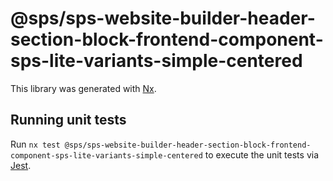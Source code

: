# @sps/sps-website-builder-header-section-block-frontend-component-sps-lite-variants-simple-centered

This library was generated with [Nx](https://nx.dev).

## Running unit tests

Run `nx test @sps/sps-website-builder-header-section-block-frontend-component-sps-lite-variants-simple-centered` to execute the unit tests via [Jest](https://jestjs.io).
